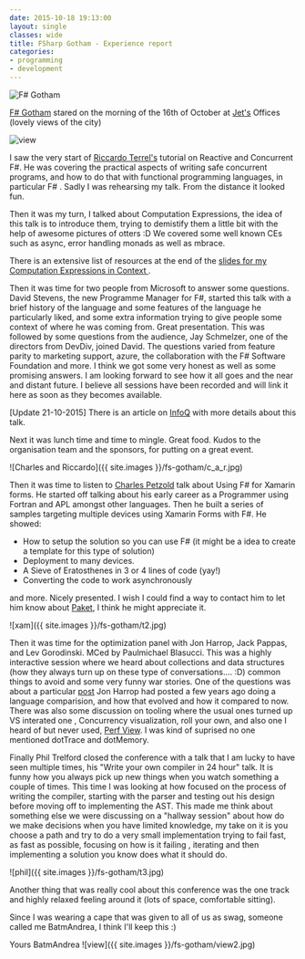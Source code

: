 ```yaml
---
date: 2015-10-18 19:13:00
layout: single
classes: wide
title: FSharp Gotham - Experience report
categories:
- programming
- development
---
```


![F# Gotham](https://d4cdtj2t27jdu.cloudfront.net/conference_logos/cropped_b7df0c8238.jpg)

[F# Gotham](http://www.fsharpgotham.com/) stared on the morning of the 16th of October at [Jet's]() Offices (lovely views of the city)

![view](http://www.roundcrisis.com/images/jet-view.jpg)


I saw the very start of [Riccardo Terrel's](https://twitter.com/TRikace) tutorial on Reactive and Concurrent F#. He was covering  the practical aspects of writing safe concurrent programs, and how to do that with functional programming languages, in particular F# . Sadly I was rehearsing my talk. From the distance it looked fun.


Then it was my turn, I talked about Computation Expressions, the idea of this talk is to introduce them, trying to demistify them a little bit with the help of awesome pictures of otters :D
We covered some well known CEs such as async, error handling monads as well as mbrace.

There is an extensive list of resources at the end of the
[slides for my Computation Expressions in Context ](http://www.roundcrisis.com/presentations/2015-fsharp-gotham-computation-expressions/index.html#/).

Then it was time for two people from Microsoft to answer some questions. David Stevens, the new Programme Manager for F#, started this talk with a brief history of the language and some features of the language he particularly liked, and some extra information trying to give people some context of where he was coming from. Great presentation.
This was followed by some questions from the audience, Jay Schmelzer, one of the directors from DevDiv, joined David. The questions varied from feature parity to marketing support, azure, the collaboration with the F# Software Foundation and more.
I think we got some very honest as well as some promising answers. I am looking  forward to see how it all goes and the near and distant future. I believe all  sessions have been recorded and will link it here as soon as they becomes available.

[Update 21-10-2015] There is an article on [InfoQ](http://www.infoq.com/news/2015/10/fsharp-gotham) with more details about this talk.


Next it was lunch time and time to mingle. Great food. Kudos to the organisation team and the sponsors, for putting on a great event.


![Charles and Riccardo]({{ site.images }}/fs-gotham/c_a_r.jpg)

Then it was time to listen to [Charles Petzold](https://en.wikipedia.org/wiki/Charles_Petzold) talk about Using F# for Xamarin forms. He started off talking about his early career as a Programmer using Fortran and APL amongst other languages.
Then he built a series of samples targeting multiple devices using Xamarin Forms with F#.
He showed:

* How to setup the solution so you can use F# (it might be a  idea to create a template for this type of solution)
* Deployment to many devices.
* A Sieve of Eratosthenes in 3 or 4 lines of code (yay!)
* Converting the code to work asynchronously

and more. Nicely presented.
I wish I could find a way to contact him to let him know about [Paket](https://fsprojects.github.io/Paket/), I think he might appreciate it.

![xam]({{ site.images }}/fs-gotham/t2.jpg)

Then it was time for the optimization panel with Jon Harrop, Jack Pappas, and Lev Gorodinski. MCed by Paulmichael Blasucci. This was a highly interactive session  where we heard about collections and data structures (how they always turn up on these type of conversations.... :D) common things to avoid and some very funny war stories.
One of the questions was about a particular [post](http://flyingfrogblog.blogspot.com) Jon Harrop had posted a few years ago doing a language comparision, and how that evolved and how it compared to now. There was also some discussion on tooling  where the usual ones turned up VS interated one , Concurrency visualization, roll your own, and also one I heard of but never used, [Perf View](http://www.microsoft.com/en-ie/download/details.aspx?id=28567). I was kind of suprised no one mentioned dotTrace and dotMemory.


Finally Phil Trelford closed the conference with a talk that I am lucky to have seen multiple times, his "Write your own compiler in 24 hour" talk. It is funny how you always pick up new things when you watch something a couple of times. This time I was looking at how focused on the process of writing the compiler, starting with the parser and testing out his design before moving off to implementing the AST.
This made me think about something else we were discussing on a "hallway session" about how do we make decisions when you have limited knowledge, my take on it is you choose a path and try to do a very small implementation trying to fail fast, as fast as possible, focusing on how is it failing , iterating and then implementing a solution you know does what it should do.

![phil]({{ site.images }}/fs-gotham/t3.jpg)


Another thing that was really cool about this conference was the one track and highly relaxed feeling around it (lots of space, comfortable sitting).

Since I was wearing a cape that was given to all of us as swag, someone called me BatmAndrea, I think I'll keep this :)

Yours BatmAndrea
![view]({{ site.images }}/fs-gotham/view2.jpg)
